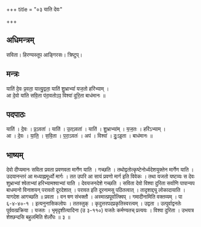 +++
title = "०३ याति देवः"

+++
## अधिमन्त्रम्
सविता। हिरण्यस्तूप आङ्गिरसः। त्रिष्टुप्।

## मन्त्रः
याति॑ दे॒वः प्र॒वता॒ यात्यु॒द्वता॒ याति॑ शु॒भ्राभ्यां॑ यज॒तो हरि॑भ्याम् ।  
आ दे॒वो या॑ति सवि॒ता प॑रा॒वतोऽप॒ विश्वा॑ दुरि॒ता बाध॑मानः ॥

## पदपाठः
याति॑ । दे॒वः । प्र॒ऽवता॑ । याति॑ । उ॒त्ऽवता॑ । याति॑ । शु॒भ्राभ्या॑म् । य॒ज॒तः । हरि॑ऽभ्याम् ।  
आ । दे॒वः । या॒ति॒ । स॒वि॒ता । प॒रा॒ऽवतः॑ । अप॑ । विश्वा॑ । दुः॒ऽइ॒ता । बाध॑मानः ॥

## भाष्यम्
देवो दीप्यमानः सविता प्रवता प्रवणवता मार्गेण याति । गच्छति । तथोद्वतोत्कृष्टेनोर्ध्वदेशयुक्तेन मार्गेण याति । उदयानन्तरं आ मध्याह्नमूर्ध्वो मार्गः । तत उपरि आ सायं प्रवणो मार्ग इति विवेकः । तथा यजतो यष्टव्यः स देवः शुभ्राभ्यां श्वेताभ्यां हरिभ्यामश्वाभ्यां याति । देवयजनदेशे गच्छति । सविता देवो विश्वा दुरिता सर्वाणि पापान्यप बाधमानो विनाशयन् परावतो दूरदेशात् । परावत इति दूरनामसु पठितत्वात् । तादृशाद्द्यु लोकादायाति । यागदेश आगच्छति ॥ प्रवता । वन षण संभक्तौ । अस्मात्प्रपूर्वात्क्विप् । गमादीनामिति वक्तव्यम् । पा ६-४-४०-१ । इत्यनुनासिकलोपः । ततस्तुक् । कृदुत्तरपदप्रकृतिस्वरत्वम् । उद्वता । उत्पूर्वाद्वनतेः पूर्ववत्प्रक्रिया । यजतः । भृमृदृशीत्यादिना (उ ३-११०) यजतेः कर्मण्यतच् प्रत्ययः । विश्वा दुरिता । उभयत्र शेश्छन्दसि बहुलमिति शेर्लोपः ॥ ३ ॥